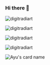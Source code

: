 ### Hi there 👋
<p align="left"> <img src="https://komarev.com/ghpvc/?username=digitradiart&color=blueviolet&style=flat-square&label=Visitor+counter" alt="digitradiart" /> </p>
<p align="left"> <img src="https://github-readme-stats.vercel.app/api?username=digitradiart&show_icons=true&hide_border=true&theme=nightowl" alt="digitradiart"/> </p>
<p align="left"><img src="https://github-readme-stats.vercel.app/api/top-langs/?username=digitradiart&layout=compact&theme=nightowl" alt="digitradiart"/> </p>
<p align="left"><img src="https://gitwar.herokuapp.com/badge?username=digitradiart&label=Gitwar%20Profile%20Score&style=for-the-badge&color=blueviolet" alt="digitradiart"/> </p>
<!--<p align="left"><img src="https://komarev.com/ghpvc/?username=digitradiart&label=PROFILE+VIEWS" alt="digitradiart"/> </p>-->

![Ayu's card name](https://cardivo.vercel.app/api?name=Ayu&description=Hi,%20I%27m%20a%20learner%20Nice%20to%20meet%20you%20%F0%9F%91%8B&image=https://avatars.githubusercontent.com/u/34206145?v=4&backgroundColor=%23ecf0f1&instagram=digitradiart&github=digitradiart&gitlab=digitradiart&pattern=leaf&colorPattern=%23eaeaea)

